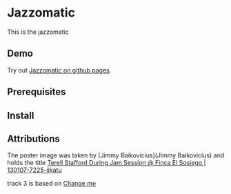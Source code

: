 # Jazzomatic #

This is the jazzomatic

## Demo ##
Try out [Jazzomatic on github pages](https://ahysing.github.io/jazzomatic).

## Prerequisites ##



## Install ##



## Attributions ##

The poster image was taken by [Jimmy Baikovicius](Jimmy Baikovicius) and holds the title [Terell Stafford During Jam Session @ Finca El Sosiego | 130107-7225-jikatu](https://www.flickr.com/photos/jikatu/8361470181/in/photolist-dJSHLZ-dJSJAH-5qiq3b-5aye7H-crDuYS-n9sj1A-dJY8Fu-dJSvZa-jjjH6e-dJSMmM-5q9Z5P-n9rCwf-gmGVyE-5WEgS7-5mTN6F-5WEhd9-SXNPLb-3ehBdZ-zWtcw-7G6P9K-Zk1eWj-zWtj6-RHzqTC-7CBd85-e12yaP-7CBd1N-7PQpdS-5FLBnz-7CxodX-SXNN3w-bkFYz3-7wkKqk-fpmR3Y-4J84PB-5wNwD9-4J84Bv-zWub9-8kVjpx-bjhDKD-RLa6iz-bjhE8i-5WzWxV-bjhDcP-PkBuE-5WzWRZ-6zFFNx-6X7LHv-5mUnqF-5WEh31-6XbSJU)

track 3 is based on [Change me](https://taketones.com/track/charge-me)